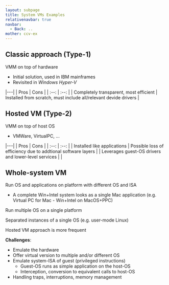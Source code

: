 ```yaml
---
layout: subpage
title: System VMs Examples
relativenavbar: true
navbar:
  - Back: ..
mother: ccv-ex
---
```


## Classic approach (Type-1)

VMM on top of hardware
  - Initial solution, used in IBM mainframes
  - Revisited in *Windows Hyper-V*

|---|
| Pros | Cons |
| :--: | :--: |
| Completely transparent, most efficient | Installed from scratch, must include all/relevant devide drivers |

## Hosted VM (Type-2)

VMM on top of host OS
  - VMWare, VirtualPC, ...

|---|
| Pros | Cons |
| :--: | :--: |
| Installed like applications | Possible loss of efficiency due to addtional software layers |
| Leverages guest-OS drivers and lower-level services | |

## Whole-system VM

Run OS and applications on platform with different OS and ISA
  - A complete Win+Intel system looks as a single Mac application (e.g. Virtual PC for Mac - Win+Intel on MacOS+PPC)

Run multiple OS on a single platform

Separated instances of a single OS (e.g. user-mode Linux)

Hosted VM approach is more frequent

**Challenges**:

  - Emulate the hardware
  - Offer virtual version to multiple and/or different OS
  - Emulate system-ISA of guest (privileged instructions)
    - Guest-OS runs as simple application on the host-OS
    - Interception, conversion to equivalent calls to host-OS
  - Handling traps, interruptions, memory management
